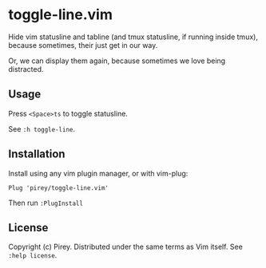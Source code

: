 # toggle-line.vim

Hide vim statusline and tabline (and tmux statusline, if running inside tmux), because sometimes, their just get in our way.

Or, we can display them again, because sometimes we love being distracted.

## Usage

Press `<Space>ts` to toggle statusline.

See `:h toggle-line`.

## Installation

Install using any vim plugin manager, or with vim-plug:

    Plug 'pirey/toggle-line.vim'

Then run `:PlugInstall`

## License

Copyright (c) Pirey.  Distributed under the same terms as Vim itself.
See `:help license`.
